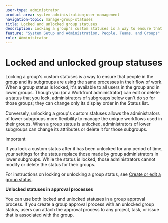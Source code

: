 ```yaml
---
user-type: administrator
product-area: system-administration;user-management
navigation-topic: manage-group-statuses
title: Locked and unlocked group statuses
description: Locking a group's custom statuses is a way to ensure that people in the group and its subgroups are using the same processes in their flow of work. When a group status is locked, it's available to all users in the group and in lower groups. Though you (or a Workfront administrator) can edit or delete a status that you lock, administrators of subgroups below can't do so for those groups. Conversely, unlocking a group's custom statuses allows administrators of lower subgroups more flexibility to manage their workflows. They can change the attributes of an unlocked status or delete it for their groups.
feature: "System Setup and Administration, People, Teams, and Groups"
role: Administrator
---
```


# Locked and unlocked group statuses

Locking a group's custom statuses is a way to ensure that people in the group and its subgroups are using the same processes in their flow of work. When a group status is locked, it's available to all users in the group and in lower groups. Though you (or a Workfront administrator) can edit or delete a status that you lock, administrators of subgroups below can't do so for those groups; they can change only its display order in the Status list.

Conversely, unlocking a group's custom statuses allows the administrators of lower subgroups more flexibility to manage the unique workflows used in their groups. When a group status is unlocked, administrators of lower subgroups can change its attributes or delete it for those subgroups.

>[!IMPORTANT]
>
>If you lock a custom status after it has been unlocked for any period of time, your settings for the status replace those made by group administrators in lower subgroups. While the status is locked, those administrators cannot modify or delete the status for their groups.

For instructions on locking or unlocking a group status, see [Create or edit a group status](../../../administration-and-setup/manage-groups/manage-group-statuses/create-or-edit-a-group-status.md).

**Unlocked statuses in approval processes**

You can use both locked and unlocked statuses in a group approval process. If you create a group approval process with an unlocked group status, users can attach the approval process to any project, task, or issue that is associated with the group.

